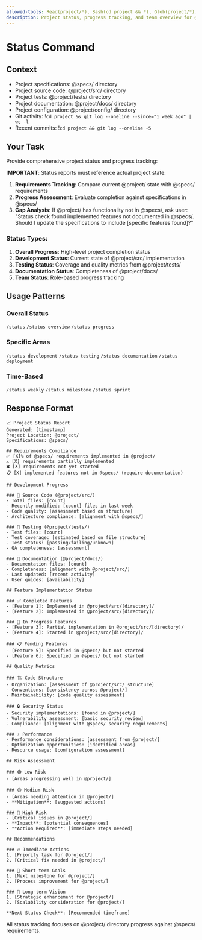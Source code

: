 ```yaml
---
allowed-tools: Read(project/*), Bash(cd project && *), Glob(project/*), Grep(project/*)
description: Project status, progress tracking, and team overview for @project/
---
```


# Status Command

## Context

- Project specifications: @specs/ directory
- Project source code: @project/src/ directory
- Project tests: @project/tests/ directory
- Project documentation: @project/docs/ directory
- Project configuration: @project/config/ directory
- Git activity: !`cd project && git log --oneline --since="1 week ago" | wc -l`
- Recent commits: !`cd project && git log --oneline -5`

## Your Task

Provide comprehensive project status and progress tracking:

**IMPORTANT**: Status reports must reference actual project state:

1. **Requirements Tracking**: Compare current @project/ state with @specs/ requirements
2. **Progress Assessment**: Evaluate completion against specifications in @specs/
3. **Gap Analysis**: If @project/ has functionality not in @specs/, ask user:
   "Status check found implemented features not documented in @specs/. Should I update the specifications to include [specific features found]?"

### Status Types:

1. **Overall Progress**: High-level project completion status
2. **Development Status**: Current state of @project/src/ implementation
3. **Testing Status**: Coverage and quality metrics from @project/tests/
4. **Documentation Status**: Completeness of @project/docs/
5. **Team Status**: Role-based progress tracking

## Usage Patterns

### Overall Status

`/status`
`/status overview`
`/status progress`

### Specific Areas

`/status development`
`/status testing`
`/status documentation`
`/status deployment`

### Time-Based

`/status weekly`
`/status milestone`
`/status sprint`

## Response Format

```text
📈 Project Status Report
Generated: [timestamp]
Project Location: @project/
Specifications: @specs/

## Requirements Compliance
✅ [X]% of @specs/ requirements implemented in @project/
⚠️ [X] requirements partially implemented
❌ [X] requirements not yet started
📋 [X] implemented features not in @specs/ (require documentation)

## Development Progress

### 📁 Source Code (@project/src/)
- Total files: [count]
- Recently modified: [count] files in last week
- Code quality: [assessment based on structure]
- Architecture compliance: [alignment with @specs/]

### 🧪 Testing (@project/tests/)
- Test files: [count]
- Test coverage: [estimated based on file structure]
- Test status: [passing/failing/unknown]
- QA completeness: [assessment]

### 📖 Documentation (@project/docs/)
- Documentation files: [count]
- Completeness: [alignment with @project/src/]
- Last updated: [recent activity]
- User guides: [availability]

## Feature Implementation Status

### ✅ Completed Features
- [Feature 1]: Implemented in @project/src/[directory]/
- [Feature 2]: Implemented in @project/src/[directory]/

### 🔄 In Progress Features  
- [Feature 3]: Partial implementation in @project/src/[directory]/
- [Feature 4]: Started in @project/src/[directory]/

### 📋 Pending Features
- [Feature 5]: Specified in @specs/ but not started
- [Feature 6]: Specified in @specs/ but not started

## Quality Metrics

### 🏗️ Code Structure
- Organization: [assessment of @project/src/ structure]
- Conventions: [consistency across @project/]
- Maintainability: [code quality assessment]

### 🔒 Security Status
- Security implementations: [found in @project/]
- Vulnerability assessment: [basic security review]
- Compliance: [alignment with @specs/ security requirements]

### ⚡ Performance
- Performance considerations: [assessment from @project/]
- Optimization opportunities: [identified areas]
- Resource usage: [configuration assessment]

## Risk Assessment

### 🟢 Low Risk
- [Areas progressing well in @project/]

### 🟡 Medium Risk
- [Areas needing attention in @project/]
- **Mitigation**: [suggested actions]

### 🔴 High Risk
- [Critical issues in @project/]
- **Impact**: [potential consequences]
- **Action Required**: [immediate steps needed]

## Recommendations

### 🔥 Immediate Actions
1. [Priority task for @project/]
2. [Critical fix needed in @project/]

### 📅 Short-term Goals
1. [Next milestone for @project/]
2. [Process improvement for @project/]

### 🚀 Long-term Vision
1. [Strategic enhancement for @project/]
2. [Scalability consideration for @project/]

**Next Status Check**: [Recommended timeframe]
```

All status tracking focuses on @project/ directory progress against @specs/ requirements.